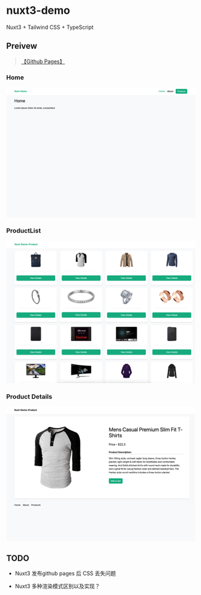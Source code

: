 # nuxt3-demo
 Nuxt3 + Tailwind CSS + TypeScript


## Preivew
 > [【Github Pages】](https://goozyshi.github.io/nuxt3-demo/)

### Home
![](https://raw.githubusercontent.com/goozyshi/nuxt3-demo/main/docs/home.png)
### ProductList
 ![](https://raw.githubusercontent.com/goozyshi/nuxt3-demo/main/docs/products.png)

### Product Details
 ![](https://raw.githubusercontent.com/goozyshi/nuxt3-demo/main/docs/productdetail.png)

## TODO

- Nuxt3 发布github pages 后 CSS 丢失问题

- Nuxt3 多种渲染模式区别以及实现？
